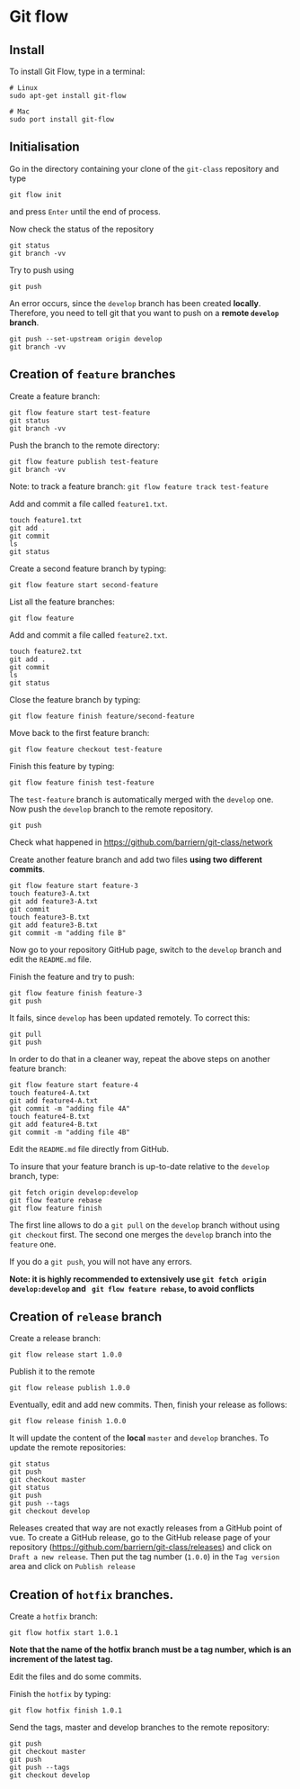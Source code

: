 # Git flow

## Install

To install Git Flow, type in a terminal:

```
# Linux
sudo apt-get install git-flow

# Mac
sudo port install git-flow
```


## Initialisation

Go in the directory containing your clone of the `git-class` repository and type

```
git flow init
```

and press `Enter` until the end of process.

Now check the status of the repository

```
git status
git branch -vv
```

Try to push using

```
git push
```

An error occurs, since the `develop` branch has been created **locally**. Therefore, you need to tell git that you want to push on a **remote `develop` branch**.

```
git push --set-upstream origin develop
git branch -vv
```

## Creation of `feature` branches

Create a feature branch:

```
git flow feature start test-feature
git status
git branch -vv
```

Push the branch to the remote directory:

```
git flow feature publish test-feature
git branch -vv
```

Note: to track a feature branch: ```git flow feature track test-feature```

Add and commit a file called `feature1.txt`.

```
touch feature1.txt
git add .
git commit
ls
git status
```

Create a second feature branch by typing: 

```
git flow feature start second-feature
```

List all the feature branches:

```
git flow feature
```

Add and commit a file called `feature2.txt`.

```
touch feature2.txt
git add .
git commit
ls
git status
```

Close the feature branch by typing:

```
git flow feature finish feature/second-feature
```

Move back to the first feature branch:

```
git flow feature checkout test-feature
```

Finish this feature by typing:

```
git flow feature finish test-feature
```

The `test-feature` branch is automatically merged with the `develop` one. Now push the `develop` branch to the remote repository.

```
git push
```

Check what happened in https://github.com/barriern/git-class/network

Create another feature branch and add two files **using two different commits**.

```
git flow feature start feature-3
touch feature3-A.txt
git add feature3-A.txt
git commit
touch feature3-B.txt
git add feature3-B.txt
git commit -m "adding file B"
```

Now go to your repository GitHub page, switch to the `develop` branch and edit the `README.md` file.

Finish the feature and try to push:

```
git flow feature finish feature-3
git push
```

It fails, since `develop` has been updated remotely. To correct this:

```
git pull
git push
```

In order to do that in a cleaner way, repeat the above steps on another feature branch:

```
git flow feature start feature-4
touch feature4-A.txt
git add feature4-A.txt 
git commit -m "adding file 4A"
touch feature4-B.txt
git add feature4-B.txt
git commit -m "adding file 4B"
```

Edit the `README.md` file directly from GitHub.

To insure that your feature branch is up-to-date relative to the `develop` branch, type:

```
git fetch origin develop:develop
git flow feature rebase
git flow feature finish
```

The first line allows to do a `git pull` on the `develop` branch without using `git checkout` first. The second one merges the `develop` branch into the `feature` one.

If you do a `git push`, you will not have any errors.

**Note: it is highly recommended to extensively use `git fetch origin develop:develop` and `
git flow feature rebase`, to avoid conflicts**

## Creation of `release` branch

Create a release branch:

```
git flow release start 1.0.0
```

Publish it to the remote

```
git flow release publish 1.0.0
```

Eventually, edit and add new commits. Then, finish your release as follows:

```
git flow release finish 1.0.0
```

It will update the content of the **local** `master` and `develop` branches. To update the remote repositories:

```
git status
git push
git checkout master
git status
git push
git push --tags
git checkout develop
```

Releases created that way are not exactly releases from a GitHub point of vue. To create a GitHub release,
go to the GitHub release page of your repository (https://github.com/barriern/git-class/releases) and click on `Draft a new release`. Then put the tag number (`1.0.0`) in the `Tag version` area and click on `Publish release`

## Creation of `hotfix` branches.

Create a `hotfix` branch: 

```
git flow hotfix start 1.0.1
```

**Note that the name of the hotfix branch must be a tag number, which is an increment of the latest tag.**

Edit the files and do some commits. 

Finish the `hotfix` by typing:

```
git flow hotfix finish 1.0.1
```

Send the tags, master and develop branches to the remote repository:

```
git push
git checkout master
git push
git push --tags
git checkout develop
```
